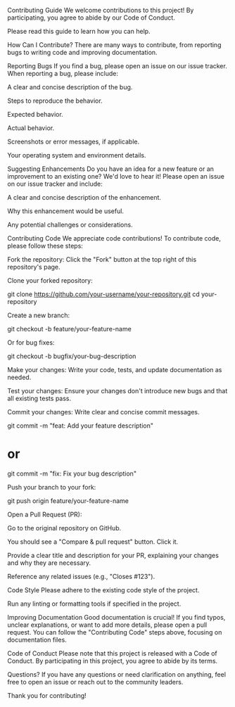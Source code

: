 Contributing Guide
We welcome contributions to this project! By participating, you agree to abide by our Code of Conduct.

Please read this guide to learn how you can help.

How Can I Contribute?
There are many ways to contribute, from reporting bugs to writing code and improving documentation.

Reporting Bugs
If you find a bug, please open an issue on our issue tracker.
When reporting a bug, please include:

A clear and concise description of the bug.

Steps to reproduce the behavior.

Expected behavior.

Actual behavior.

Screenshots or error messages, if applicable.

Your operating system and environment details.

Suggesting Enhancements
Do you have an idea for a new feature or an improvement to an existing one? We'd love to hear it!
Please open an issue on our issue tracker and include:

A clear and concise description of the enhancement.

Why this enhancement would be useful.

Any potential challenges or considerations.

Contributing Code
We appreciate code contributions! To contribute code, please follow these steps:

Fork the repository: Click the "Fork" button at the top right of this repository's page.

Clone your forked repository:

git clone https://github.com/your-username/your-repository.git
cd your-repository

Create a new branch:

git checkout -b feature/your-feature-name

Or for bug fixes:

git checkout -b bugfix/your-bug-description

Make your changes: Write your code, tests, and update documentation as needed.

Test your changes: Ensure your changes don't introduce new bugs and that all existing tests pass.

Commit your changes: Write clear and concise commit messages.

git commit -m "feat: Add your feature description"
# or
git commit -m "fix: Fix your bug description"

Push your branch to your fork:

git push origin feature/your-feature-name

Open a Pull Request (PR):

Go to the original repository on GitHub.

You should see a "Compare & pull request" button. Click it.

Provide a clear title and description for your PR, explaining your changes and why they are necessary.

Reference any related issues (e.g., "Closes #123").

Code Style
Please adhere to the existing code style of the project.

Run any linting or formatting tools if specified in the project.

Improving Documentation
Good documentation is crucial! If you find typos, unclear explanations, or want to add more details, please open a pull request. You can follow the "Contributing Code" steps above, focusing on documentation files.

Code of Conduct
Please note that this project is released with a Code of Conduct. By participating in this project, you agree to abide by its terms.

Questions?
If you have any questions or need clarification on anything, feel free to open an issue or reach out to the community leaders.

Thank you for contributing!
